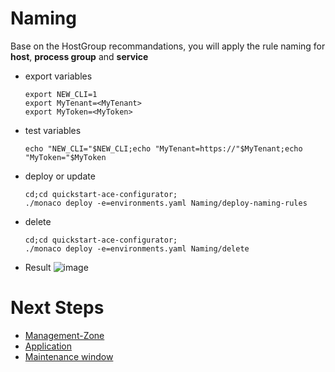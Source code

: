 # Naming 

Base on the HostGroup recommandations, you will apply the rule naming for **host**, **process group** and **service**

- export variables

      export NEW_CLI=1
      export MyTenant=<MyTenant>
      export MyToken=<MyToken>
      
- test variables

      echo "NEW_CLI="$NEW_CLI;echo "MyTenant=https://"$MyTenant;echo "MyToken="$MyToken
     
- deploy or update

      cd;cd quickstart-ace-configurator;
      ./monaco deploy -e=environments.yaml Naming/deploy-naming-rules
      
- delete

      cd;cd quickstart-ace-configurator;
      ./monaco deploy -e=environments.yaml Naming/delete


- Result
![image](https://user-images.githubusercontent.com/40337213/121803578-a0a4e100-cc42-11eb-85e5-319253a0b63b.png)


# Next Steps

   - [Management-Zone](/Management-Zone)
   - [Application](/Application)  
   - [Maintenance window](/Maintenance-Window)  

